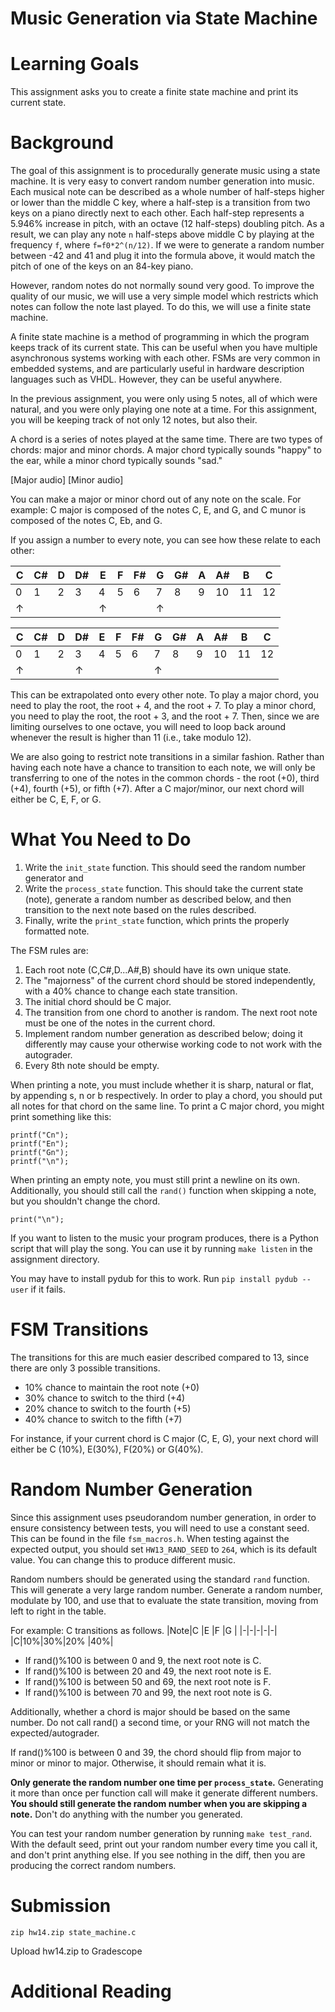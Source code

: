 # Music Generation via State Machine

Learning Goals 
==============

This assignment asks you to create a finite state machine and print its current state.

Background
=====

The goal of this assignment is to procedurally generate music using a state machine. It is very easy to convert random number generation into music. Each musical note can be described as a whole number of half-steps higher or lower than the middle C key, where a half-step is a transition from two keys on a piano directly next to each other. Each half-step represents a 5.946% increase in pitch, with an octave (12 half-steps) doubling pitch. As a result, we can play any note `n` half-steps above middle C by playing at the frequency `f`, where `f=f0*2^(n/12)`. If we were to generate a random number between -42 and 41 and plug it into the formula above, it would match the pitch of one of the keys on an 84-key piano.

However, random notes do not normally sound very good. To improve the quality of our music, we will use a very simple model which restricts which notes can follow the note last played. To do this, we will use a finite state machine.

A finite state machine is a method of programming in which the program keeps track of its current state. This can be useful when you have multiple asynchronous systems working with each other. FSMs are very common in embedded systems, and are particularly useful in hardware description languages such as VHDL. However, they can be useful anywhere.

In the previous assignment, you were only using 5 notes, all of which were natural, and you were only playing one note at a time. For this assignment, you will be keeping track of not only 12 notes, but also their.

A chord is a series of notes played at the same time. There are two types of chords: major and minor chords. A major chord typically sounds "happy" to the ear, while a minor chord typically sounds "sad."

[Major audio]
[Minor audio]

You can make a major or minor chord out of any note on the scale. For example: C major is composed of the notes C, E, and G, and C munor is composed of the notes C, Eb, and G.

If you assign a number to every note, you can see how these relate to each other:

|C|C#|D|D#|E|F|F#|G|G#|A|A#|B |C |
|-|--|-|--|-|-|--|-|--|-|--|--|--|
|0|1 |2|3 |4|5|6 |7|8 |9|10|11|12|
|↑|  | |  |↑| |  |↑|  | |  |  |  |


|C|C#|D|D#|E|F|F#|G|G#|A|A#|B |C |
|-|--|-|--|-|-|--|-|--|-|--|--|--|
|0|1 |2|3 |4|5|6 |7|8 |9|10|11|12|
|↑|  | |↑ | | |  |↑|  | |  |  |  |

This can be extrapolated onto every other note. To play a major chord, you need to play the root, the root + 4, and the root + 7. To play a minor chord, you need to play the root, the root + 3, and the root + 7. Then, since we are limiting ourselves to one octave, you will need to loop back around whenever the result is higher than 11 (i.e., take modulo 12).

We are also going to restrict note transitions in a similar fashion. Rather than having each note have a chance to transition to each note, we will only be transferring to one of the notes in the common chords - the root (+0), third (+4), fourth (+5), or fifth (+7). After a C major/minor, our next chord will either be C, E, F, or G.

What You Need to Do
======================

1. Write the `init_state` function. This should seed the random number generator and
2. Write the `process_state` function. This should take the current state (note), generate a random number as described below, and then transition to the next note based on the rules described.
3. Finally, write the `print_state` function, which prints the properly formatted note.


The FSM rules are:

1. Each root note (C,C#,D...A#,B) should have its own unique state.
2. The "majorness" of the current chord should be stored independently, with a 40% chance to change each state transition.
3. The initial chord should be C major.
4. The transition from one chord to another is random. The next root note must be one of the notes in the current chord.
5. Implement random number generation as described below; doing it differently may cause your otherwise working code to not work with the autograder.
6. Every 8th note should be empty.


When printing a note, you must include whether it is sharp, natural or flat, by appending s, n or b respectively. In order to play a chord, you should put all notes for that chord on the same line. To print a C major chord, you might print something like this:

```
printf("Cn");
printf("En");
printf("Gn");
printf("\n");
```

When printing an empty note, you must still print a newline on its own. Additionally, you should still call the `rand()` function when skipping a note, but you shouldn't change the chord.

```
print("\n");
```

If you want to listen to the music your program produces, there is a Python script that will play the song. You can use it by running `make listen` in the assignment directory.

You may have to install pydub for this to work. Run `pip install pydub --user` if it fails.

FSM Transitions
==========

The transitions for this are much easier described compared to 13, since there are only 3 possible transitions.

* 10% chance to maintain the root note (+0)
* 30% chance to switch to the third (+4)
* 20% chance to switch to the fourth (+5)
* 40% chance to switch to the fifth (+7)

For instance, if your current chord is C major (C, E, G), your next chord will either be C (10%), E(30%), F(20%) or G(40%).

Random Number Generation
==========

Since this assignment uses pseudorandom number generation, in order to ensure consistency between tests, you will need to use a constant seed. This can be found in the file `fsm_macros.h`. When testing against the expected output, you should set `HW13_RAND_SEED` to `264`, which is its default value. You can change this to produce different music.

Random numbers should be generated using the standard `rand` function. This will generate a very large random number. Generate a random number, modulate by 100, and use that to evaluate the state transition, moving from left to right in the table.

For example: C transitions as follows.
|Note|C  |E  |F  |G  |
|-|-|-|-|-|
|C|10%|30%|20% |40%|

* If rand()%100 is between 0 and 9, the next root note is C.
* If rand()%100 is between 20 and 49, the next root note is E.
* If rand()%100 is between 50 and 69, the next root note is F.
* If rand()%100 is between 70 and 99, the next root note is G.

Additionally, whether a chord is major should be based on the same number. Do not call rand() a second time, or your RNG will not match the expected/autograder.

If rand()%100 is between 0 and 39, the chord should flip from major to minor or minor to major. Otherwise, it should remain what it is.

**Only generate the random number one time per `process_state`.** Generating it more than once per function call will make it generate different numbers. **You should still generate the random number when you are skipping a note.** Don't do anything with the number you generated.

You can test your random number generation by running `make test_rand`. With the default seed, print out your random number every time you call it, and don't print anything else. If you see nothing in the diff, then you are producing the correct random numbers.

Submission
==========

```
zip hw14.zip state_machine.c
```

Upload hw14.zip to Gradescope

Additional Reading
==================
